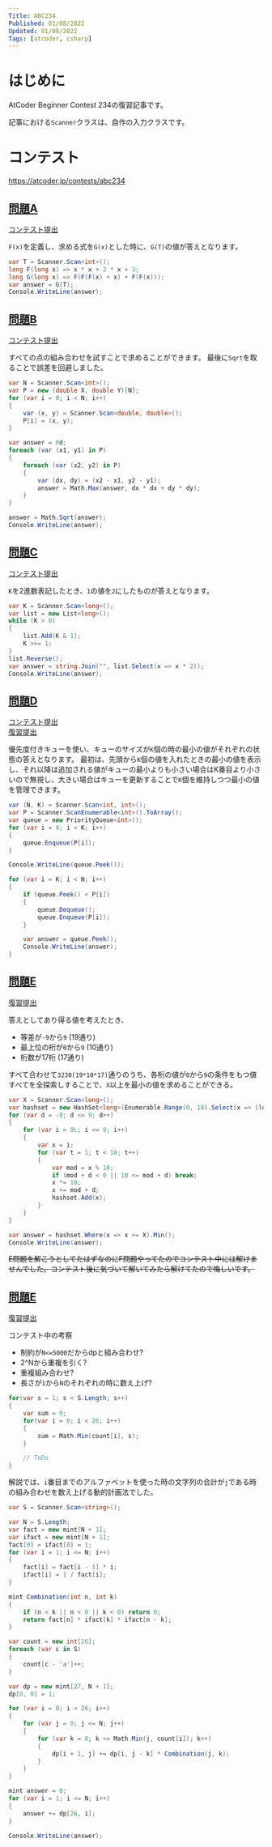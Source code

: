 ```yaml
---
Title: ABC234
Published: 01/08/2022
Updated: 01/08/2022
Tags: [atcoder, csharp]
---
```


# はじめに

AtCoder Beginner Contest 234の復習記事です。

記事における`Scanner`クラスは、自作の入力クラスです。

# コンテスト

https://atcoder.jp/contests/abc234

## [問題A](https://atcoder.jp/contests/abc234/tasks/abc234_a)

[コンテスト提出](https://atcoder.jp/contests/abc234/submissions/28380748)

`F(x)`を定義し、求める式を`G(x)`とした時に、`G(T)`の値が答えとなります。

```csharp
var T = Scanner.Scan<int>();
long F(long x) => x * x + 2 * x + 3;
long G(long x) => F(F(F(x) + x) + F(F(x)));
var answer = G(T);
Console.WriteLine(answer);
```

## [問題B](https://atcoder.jp/contests/abc234/tasks/abc234_b)

[コンテスト提出](https://atcoder.jp/contests/abc234/submissions/28384115)

すべての点の組み合わせを試すことで求めることができます。
最後に`Sqrt`を取ることで誤差を回避しました。

```csharp
var N = Scanner.Scan<int>();
var P = new (double X, double Y)[N];
for (var i = 0; i < N; i++)
{
    var (x, y) = Scanner.Scan<double, double>();
    P[i] = (x, y);
}

var answer = 0d;
foreach (var (x1, y1) in P)
{
    foreach (var (x2, y2) in P)
    {
        var (dx, dy) = (x2 - x1, y2 - y1);
        answer = Math.Max(answer, dx * dx + dy * dy);
    }
}

answer = Math.Sqrt(answer);
Console.WriteLine(answer);
```

## [問題C](https://atcoder.jp/contests/abc234/tasks/abc234_c)

[コンテスト提出](https://atcoder.jp/contests/abc234/submissions/28387201)

`K`を2進数表記したとき、`1`の値を`2`にしたものが答えとなります。

```csharp
var K = Scanner.Scan<long>();
var list = new List<long>();
while (K > 0)
{
    list.Add(K & 1);
    K >>= 1;
}
list.Reverse();
var answer = string.Join("", list.Select(x => x * 2));
Console.WriteLine(answer);
```

## [問題D](https://atcoder.jp/contests/abc234/tasks/abc234_d)

[コンテスト提出](https://atcoder.jp/contests/abc234/submissions/28404691)  
[復習提出](https://atcoder.jp/contests/abc234/submissions/28418529)

優先度付きキューを使い、キューのサイズが`K`個の時の最小の値がそれぞれの状態の答えとなります。
最初は、先頭から`K`個の値を入れたときの最小の値を表示し、それ以降は追加される値がキューの最小よりも小さい場合はK番目より小さいので無視し、大きい場合はキューを更新することで`K`個を維持しつつ最小の値を管理できます。

```csharp
var (N, K) = Scanner.Scan<int, int>();
var P = Scanner.ScanEnumerable<int>().ToArray();
var queue = new PriorityQueue<int>();
for (var i = 0; i < K; i++)
{
    queue.Enqueue(P[i]);
}

Console.WriteLine(queue.Peek());

for (var i = K; i < N; i++)
{
    if (queue.Peek() < P[i])
    {
        queue.Dequeue();
        queue.Enqueue(P[i]);
    }

    var answer = queue.Peek();
    Console.WriteLine(answer);
}
```

## [問題E](https://atcoder.jp/contests/abc234/tasks/abc234_e)

[復習提出](https://atcoder.jp/contests/abc234/submissions/284197124)

答えとしてあり得る値を考えたとき、

- 等差が`-9`から`9` (19通り)
- 最上位の桁が`0`から`9` (10通り)
- 桁数が17桁 (17通り)

すべて合わせて`3230(19*10*17)`通りのうち、各桁の値が`0`から`9`の条件をもつ値すべてを全探索しすることで、`X`以上を最小の値を求めることができる。

```csharp
var X = Scanner.Scan<long>();
var hashset = new HashSet<long>(Enumerable.Range(0, 10).Select(x => (long)x));
for (var d = -9; d <= 9; d++)
{
    for (var i = 0L; i <= 9; i++)
    {
        var x = i;
        for (var t = 1; t < 18; t++)
        {
            var mod = x % 10;
            if (mod + d < 0 || 10 <= mod + d) break;
            x *= 10;
            x += mod + d;
            hashset.Add(x);
        }
    }
}

var answer = hashset.Where(x => x >= X).Min();
Console.WriteLine(answer);
```

~~E問題を解こうとしてたはずなのにF問題やってたのでコンテスト中には解けませんでした。コンテスト後に気づいて解いてみたら解けてたので悔しいです。~~

## [問題E](https://atcoder.jp/contests/abc234/tasks/abc234_f)

[復習提出](https://atcoder.jp/contests/abc234/submissions/28417399)

コンテスト中の考察

- 制約が`N<=5000`だからdpと組み合わせ?
- 2^Nから重複を引く?
- 重複組み合わせ?
- 長さが`1`から`N`のそれぞれの時に数え上げ?

```csharp
for(var s = 1; s < S.Length; s++)
{
    var sum = 0;
    for(var i = 0; i < 26; i++)
    {
        sum = Math.Min(count[i], s);
    }

    // ToDo
}
```

解説では、`i`番目までのアルファベットを使った時の文字列の合計が`j`である時の組み合わせを数え上げる動的計画法でした。

```csharp
var S = Scanner.Scan<string>();

var N = S.Length;
var fact = new mint[N + 1];
var ifact = new mint[N + 1];
fact[0] = ifact[0] = 1;
for (var i = 1; i <= N; i++)
{
    fact[i] = fact[i - 1] * i;
    ifact[i] = 1 / fact[i];
}

mint Combination(int n, int k)
{
    if (n < k || n < 0 || k < 0) return 0;
    return fact[n] * ifact[k] * ifact[n - k];
}

var count = new int[26];
foreach (var c in S)
{
    count[c - 'a']++;
}

var dp = new mint[27, N + 1];
dp[0, 0] = 1;

for (var i = 0; i < 26; i++)
{
    for (var j = 0; j <= N; j++)
    {
        for (var k = 0; k <= Math.Min(j, count[i]); k++)
        {
            dp[i + 1, j] += dp[i, j - k] * Combination(j, k);
        }
    }
}

mint answer = 0;
for (var i = 1; i <= N; i++)
{
    answer += dp[26, i];
}

Console.WriteLine(answer);
```
